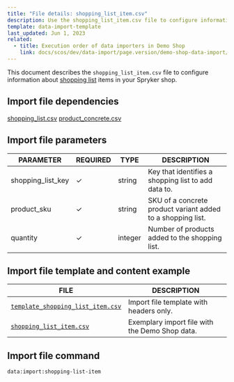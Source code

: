 ```yaml
---
title: "File details: shopping_list_item.csv"
description: Use the shopping_list_item.csv file to configure information about shopping list items in your Spryker shop.
template: data-import-template
last_updated: Jun 1, 2023
related:
  - title: Execution order of data importers in Demo Shop
    link: docs/scos/dev/data-import/page.version/demo-shop-data-import/execution-order-of-data-importers-in-demo-shop.html
---
```


This document describes the `shopping_list_item.csv` file to configure information about [shopping list](/docs/pbc/all/shopping-list-and-wishlist/{{page.version}}/base-shop/shopping-lists-feature-overview/shopping-lists-feature-overview.html) items in your Spryker shop.

## Import file dependencies

[shopping_list.csv](_drafts/data-import/base-shop/file-details-shopping-list.csv.md)
[product_concrete.csv](/docs/pbc/all/product-information-management/{{page.version}}/base-shop/import-and-export-data/products-data-import/file-details-product-concrete.csv.html)

## Import file parameters

| PARAMETER | REQUIRED |  TYPE | DESCRIPTION |
| --- | --- | --- | --- |
| shopping_list_key | &check; | string | Key that identifies a shopping list to add data to. |
|product_sku|&check;|string| SKU of a concrete product variant added to a shopping list.|
|quantity|&check;|integer | Number of products added to the shopping list.|

## Import file template and content example

| FILE | DESCRIPTION |
|---|---|
| [`template_shopping_list_item.csv`](https://spryker.s3.eu-central-1.amazonaws.com/docs/pbc/all/shopping-list-and-wishlist/base-shop/import-and-export-data/file-details-shopping-list-item.csv.md/template_shopping_list_item.csv) | Import file template with headers only. |
| [`shopping_list_item.csv`](https://spryker.s3.eu-central-1.amazonaws.com/docs/pbc/all/shopping-list-and-wishlist/base-shop/import-and-export-data/file-details-shopping-list-item.csv.md/shopping_list_item.csv) | Exemplary import file with the Demo Shop data. |


## Import file command

```bash
data:import:shopping-list-item
```